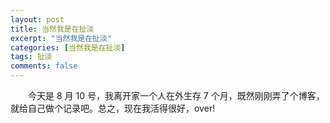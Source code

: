 ```yaml
---
layout: post
title: 当然我是在扯淡
excerpt: "当然我是在扯淡"
categories: [当然我是在扯淡]
tags: 扯淡
comments: false
---
```


&emsp;&emsp;今天是 8 月 10 号，我离开家一个人在外生存 7 个月，既然刚刚弄了个博客，就给自己做个记录吧。总之，现在我活得很好，over!
